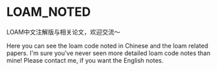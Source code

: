 # LOAM_NOTED
LOAM中文注解版与相关论文，欢迎交流～

Here you can see the loam code noted in Chinese and the loam related papers.
I'm sure you've never seen more detailed loam code notes than mine!
Please contact me, if you want the English notes.
